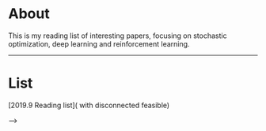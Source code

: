 # About

This is my reading list of interesting papers, focusing on stochastic optimization, deep learning and reinforcement learning. 

---
# List

[2019.9 Reading list]( with disconnected feasible)



-->


